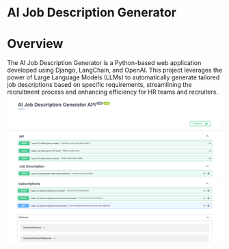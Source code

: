 # AI Job Description Generator
# Overview
The AI Job Description Generator is a Python-based web application developed using Django, LangChain, and OpenAI. This project leverages the power of Large Language Models (LLMs) to automatically generate tailored job descriptions based on specific requirements, streamlining the recruitment process and enhancing efficiency for HR teams and recruiters.
![alt text](static/images/job_description.png)
 ![alt text](static/images/job_subscription.png)
